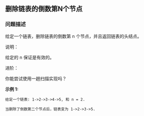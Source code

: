 ## 删除链表的倒数第N个节点

### 问题描述

给定一个链表，删除链表的倒数第 n 个节点，并且返回链表的头结点。

说明：

给定的 n 保证是有效的。

进阶：

你能尝试使用一趟扫描实现吗？

**示例 1:**
```
给定一个链表: 1->2->3->4->5, 和 n = 2.

当删除了倒数第二个节点后，链表变为 1->2->3->5.
```
